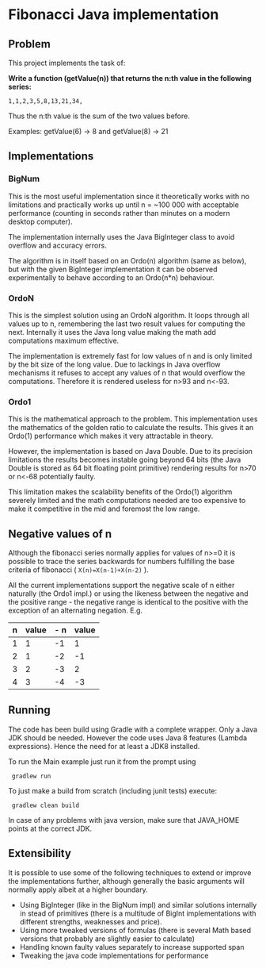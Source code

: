 Fibonacci Java implementation
=============================

Problem
-------
This project implements the task of:

**Write a function (getValue(n)) that returns the n:th value in the following series:**
```
1,1,2,3,5,8,13,21,34,
```
Thus the n:th value is the sum of the two values before.

Examples: getValue(6) -> 8 and getValue(8) -> 21

Implementations
---------------

### BigNum

This is the most useful implementation since it theoretically works with no limitations and
practically works up until n = ~100 000 with acceptable performance (counting in seconds rather
than minutes on a modern desktop computer).

The implementation internally uses the Java BigInteger class to avoid overflow and accuracy errors.

The algorithm is in itself based on an Ordo(n) algorithm (same as below), but with the given
BigInteger implementation it can be observed experimentally to behave according to an Ordo(n*n)
behaviour.

### OrdoN
This is the simplest solution using an OrdoN algorithm. It loops through all values up to n,
remembering the last two result values for computing the next. Internally it uses the Java
long value making the math add computations maximum effective.

The implementation is extremely fast for low values of n and is only limited by the bit size
of the long value. Due to lackings in Java overflow mechanisms it refuses to accept any values
of n that would overflow the computations. Therefore it is rendered useless for n>93 and n<-93.

### Ordo1
This is the mathematical approach to the problem. This implementation uses the mathematics
of the golden ratio to calculate the results. This gives it an Ordo(1) performance which
makes it very attractable in theory.

However, the implementation is based on Java Double. Due to its precision limitations the
results becomes instable going beyond 64 bits (the Java Double is stored as 64 bit floating
point primitive) rendering results for n>70 or n<-68 potentially faulty.

This limitation makes the scalability benefits of the Ordo(1) algorithm severely limited and
the math computations needed are too expensive to make it competitive in the mid and foremost
the low range.

Negative values of n
--------------------
Although the fibonacci series normally applies for values of n>=0 it is possible to trace the
series backwards for numbers fulfilling the base criteria of fibonacci
( ```X(n)=X(n-1)+X(n-2)``` ).

All the current implementations support the negative scale of n either naturally (the Ordo1 impl.) or
using the likeness between the negative and the positive range - the negative range is
identical to the positive with the exception of an alternating negation.
E.g.

| n   | value | - n   | value |
| --- | ----- | ---- | ----- |
| 1   | 1     | -1   | 1     |
| 2   | 1     | -2   | -1    |
| 3   | 2     | -3   | 2     |
| 4   | 3     | -4   | -3    |

Running
-------
The code has been build using Gradle with a complete wrapper.
Only a Java JDK should be needed. However the code uses Java 8 features
(Lambda expressions). Hence the need for at least a JDK8 installed.

 To run the Main example just run it from the prompt using
```
 gradlew run
```

 To just make a build from scratch (including junit tests) execute:
```
 gradlew clean build
```

In case of any problems with java version, make sure that JAVA_HOME
points at the correct JDK.

Extensibility
-------------
It is possible to use some of the following techniques to extend or improve the implementations
further, although generally the basic arguments will normally apply albeit at a higher boundary.

* Using BigInteger (like in the BigNum impl) and similar solutions internally in stead of primitives
(there is a multitude of BigInt implementations with different strengths, weaknesses and price).
* Using more tweaked versions of formulas (there is several Math based versions that probably are
slightly easier to calculate)
* Handling known faulty values separately to increase supported span
* Tweaking the java code implementations for performance

